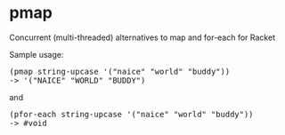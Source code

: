 # pmap
Concurrent (multi-threaded) alternatives to map and for-each for Racket

Sample usage:
<pre>
(pmap string-upcase '("naice" "world" "buddy"))
-> '("NAICE" "WORLD" "BUDDY")
</pre>
and
<pre>
(pfor-each string-upcase '("naice" "world" "buddy"))
-> #void
</pre>
